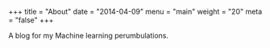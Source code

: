 +++
title = "About"
date = "2014-04-09"
menu = "main"
weight = "20"
meta = "false"
+++

A blog for my Machine learning perumbulations.
